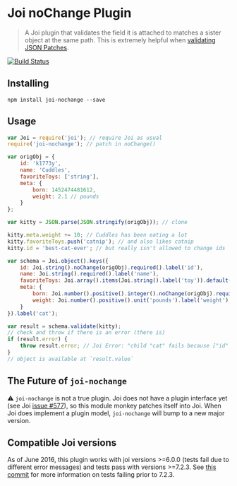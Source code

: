# Joi noChange Plugin

> A Joi plugin that validates the field it is attached to matches a sister object at the same path. This is extremely helpful when [validating JSON Patches](https://medium.com/@markherhold/validating-json-patch-requests-44ca5981a7fc#.e6kf262wf).

[![Build Status](https://travis-ci.org/MarkHerhold/joi-nochange.svg?branch=master)](https://travis-ci.org/MarkHerhold/joi-nochange)

## Installing
```shell
npm install joi-nochange --save
```

## Usage

```js
var Joi = require('joi'); // require Joi as usual
require('joi-nochange'); // patch in noChange()

var origObj = {
    id: 'k1773y',
    name: 'Cuddles',
    favoriteToys: ['string'],
    meta: {
        born: 1452474481612,
        weight: 2.1 // pounds
    }
};

var kitty = JSON.parse(JSON.stringify(origObj)); // clone

kitty.meta.weight += 10; // Cuddles has been eating a lot
kitty.favoriteToys.push('catnip'); // and also likes catnip
kitty.id = 'best-cat-ever'; // but really isn't allowed to change ids

var schema = Joi.object().keys({
    id: Joi.string().noChange(origObj).required().label('id'),
    name: Joi.string().required().label('name'),
    favoriteToys: Joi.array().items(Joi.string().label('toy')).default([]).label('favoriteToys'),
    meta: {
        born: Joi.number().positive().integer().noChange(origObj).required().label('born'),
        weight: Joi.number().positive().unit('pounds').label('weight')
    }
}).label('cat');

var result = schema.validate(kitty);
// check and throw if there is an error (there is)
if (result.error) {
    throw result.error; // Joi Error: "child "cat" fails because ["id" is not allowed to change]"
}
// object is available at `result.value`
```

## The Future of `joi-nochange`
:warning: `joi-nochange` is not a true plugin. Joi does not have a plugin interface yet (see Joi [issue #577](https://github.com/hapijs/joi/issues/577)), so this module monkey patches itself into Joi. When Joi does implement a plugin model, `joi-nochange` will bump to a new major version.

## Compatible Joi versions
As of June 2016, this plugin works with joi versions >=6.0.0 (tests fail due to different error messages) and tests pass with versions >=7.2.3. See [this commit](https://github.com/hapijs/joi/commit/f02369903630eda18cb7d2d47082d2a44fa01efb) for more information on tests failing prior to 7.2.3.
